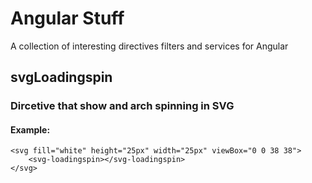 # Angular Stuff
A collection of interesting directives filters and services for Angular



<!-- Start src/directives.js -->

## svgLoadingspin
### Dircetive that show and arch spinning in SVG

#### Example:

	<svg fill="white" height="25px" width="25px" viewBox="0 0 38 38">
		<svg-loadingspin></svg-loadingspin>
	</svg>

<!-- End src/directives.js -->




<!-- Start src/filters.js -->

<!-- End src/filters.js -->

